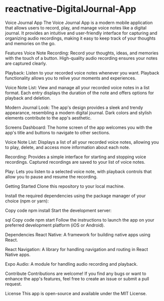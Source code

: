 # reactnative-DigitalJournal-App

Voice Journal App
The Voice Journal App is a modern mobile application that allows users to record, play, and manage voice notes like a digital journal. It provides an intuitive and user-friendly interface for capturing and organizing audio recordings, making it easy to keep track of your thoughts and memories on the go.

Features
Voice Note Recording: Record your thoughts, ideas, and memories with the touch of a button. High-quality audio recording ensures your notes are captured clearly.

Playback: Listen to your recorded voice notes whenever you want. Playback functionality allows you to relive your moments and experiences.

Voice Note List: View and manage all your recorded voice notes in a list format. Each entry displays the duration of the note and offers options for playback and deletion.

Modern Journal Look: The app's design provides a sleek and trendy appearance, resembling a modern digital journal. Dark colors and stylish elements contribute to the app's aesthetic.

Screens
Dashboard: The home screen of the app welcomes you with the app's title and buttons to navigate to other sections.

Voice Note List: Displays a list of all your recorded voice notes, allowing you to play, delete, and access more information about each note.

Recording: Provides a simple interface for starting and stopping voice recordings. Captured recordings are saved to your list of voice notes.

Play: Lets you listen to a selected voice note, with playback controls that allow you to pause and resume the recording.

Getting Started
Clone this repository to your local machine.

Install the required dependencies using the package manager of your choice (npm or yarn):

Copy code
npm install
Start the development server:

sql
Copy code
npm start
Follow the instructions to launch the app on your preferred development platform (iOS or Android).

Dependencies
React Native: A framework for building native apps using React.

React Navigation: A library for handling navigation and routing in React Native apps.

Expo Audio: A module for handling audio recording and playback.

Contribute
Contributions are welcome! If you find any bugs or want to enhance the app's features, feel free to create an issue or submit a pull request.

License
This app is open-source and available under the MIT License.

